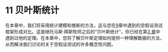 # 11 贝叶斯统计

在本章中，我们将采用统计建模和推断的方法，这与您在[9](#hypothesis-testing)章中遇到的空假设测试框架形成对比。这是继托马斯·拜斯牧师之后的“贝叶斯统计”，你已经在第[3 章](#probability)中遇到过他的定理。在本章中，您将了解贝叶斯定理如何提供一种理解数据的方法，从而解决我们讨论的关于空假设测试的许多概念性问题。